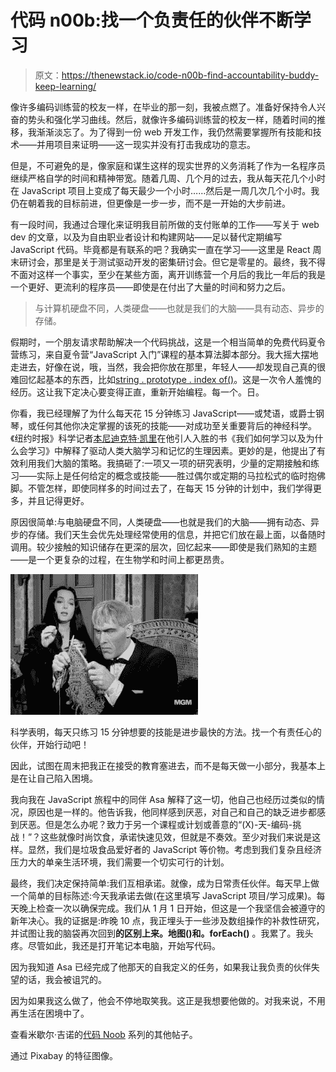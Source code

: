 # 代码 n00b:找一个负责任的伙伴不断学习

> 原文：<https://thenewstack.io/code-n00b-find-accountability-buddy-keep-learning/>

像许多编码训练营的校友一样，在毕业的那一刻，我被点燃了。准备好保持令人兴奋的势头和强化学习曲线。然后，就像许多编码训练营的校友一样，随着时间的推移，我渐渐淡忘了。为了得到一份 web 开发工作，我仍然需要掌握所有技能和技术——并用项目来证明——这一现实并没有打击我成功的意志。

但是，不可避免的是，像家庭和谋生这样的现实世界的义务消耗了作为一名程序员继续严格自学的时间和精神带宽。随着几周、几个月的过去，我从每天花几个小时在 JavaScript 项目上变成了每天最少一个小时……然后是一周几次几个小时。我仍在朝着我的目标前进，但更像是一步一步，而不是一开始的大步前进。

有一段时间，我通过合理化来证明我目前所做的支付账单的工作——写关于 web dev 的文章，以及为自由职业者设计和构建网站——足以替代定期编写 JavaScript 代码。毕竟都是有联系的吧？我确实一直在学习——这里是 React 周末研讨会，那里是关于测试驱动开发的密集研讨会。但它是零星的。最终，我不得不面对这样一个事实，至少在某些方面，离开训练营一个月后的我比一年后的我是一个更好、更流利的程序员——即使是在付出了大量的时间和努力之后。

> 与计算机硬盘不同，人类硬盘——也就是我们的大脑——具有动态、异步的存储。

假期时，一个朋友请求帮助解决一个代码挑战，这是一个相当简单的免费代码夏令营练习，来自夏令营“JavaScript 入门”课程的基本算法脚本部分。我大摇大摆地走进去，好像在说，哦，当然，我会把你放在那里，年轻人——却发现自己真的很难回忆起基本的东西，比如[string . prototype . index of()](https://developer.mozilla.org/en-US/docs/Web/JavaScript/Reference/Global_Objects/String/indexOf)。这是一次令人羞愧的经历。这让我下定决心要变得正直，重新开始编程。每一个。日。

你看，我已经理解了为什么每天花 15 分钟练习 JavaScript——或梵语，或爵士钢琴，或任何其他你决定掌握的该死的技能——对成功至关重要背后的神经科学。《纽约时报》科学记者[本尼迪克特·凯里](https://www.nytimes.com/by/benedict-carey)在他引人入胜的书《我们如何学习以及为什么会学习》中解释了驱动人类大脑学习和记忆的生理因素。更妙的是，他提出了有效利用我们大脑的策略。我搞砸了:一项又一项的研究表明，少量的定期接触和练习——实际上是任何给定的概念或技能——胜过偶尔或定期的马拉松式的临时抱佛脚。不管怎样，即使同样多的时间过去了，在每天 15 分钟的计划中，我们学得更多，并且记得更好。

原因很简单:与电脑硬盘不同，人类硬盘——也就是我们的大脑——拥有动态、异步的存储。我们天生会优先处理经常使用的信息，并把它们放在最上面，以备随时调用。较少接触的知识储存在更深的层次，回忆起来——即使是我们熟知的主题——是一个更复杂的过程，在生物学和时间上都更昂贵。

[![](img/e9a90f513dcdaef0812969915d644dc7.png)](https://www.amazon.com/Addams-Family-Complete-John-Astin/dp/B000V3JGIS/ref=sr_1_3?s=movies-tv&ie=UTF8&qid=1515696035&sr=1-3&keywords=Adams+Family)

科学表明，每天只练习 15 分钟想要的技能是进步最快的方法。找一个有责任心的伙伴，开始行动吧！

因此，试图在周末把我正在接受的教育塞进去，而不是每天做一小部分，我基本上是在让自己陷入困境。

我向我在 JavaScript 旅程中的同伴 Asa 解释了这一切，他自己也经历过类似的情况，原因也是一样的。他告诉我，他同样感到厌恶，对自己和自己的缺乏进步都感到厌恶。但是怎么办呢？致力于另一个课程或计划或善意的“(X)-天-编码-挑战！”？这些就像时尚饮食，承诺快速见效，但就是不奏效。至少对我们来说是这样。显然，我们是垃圾食品爱好者的 JavaScript 等价物。考虑到我们复杂且经济压力大的单亲生活环境，我们需要一个切实可行的计划。

最终，我们决定保持简单:我们互相承诺。就像，成为日常责任伙伴。每天早上做一个简单的目标陈述:今天我承诺去做(在这里填写 JavaScript 项目/学习成果)。每天晚上检查一次以确保完成。我们从 1 月 1 日开始，但这是一个我坚信会被遵守的新年决心。我的证据是:昨晚 10 点，我正埋头于一些涉及数组操作的补救性研究，并试图让我的脑袋再次回到**的区别上来。地图()**和**。forEach()** 。我累了。我头疼。尽管如此，我还是打开笔记本电脑，开始写代码。

因为我知道 Asa 已经完成了他那天的自我定义的任务，如果我让我负责的伙伴失望的话，我会被诅咒的。

因为如果我这么做了，他会不停地取笑我。这正是我想要他做的。对我来说，不用再生活在困境中了。

查看米歇尔·吉诺的[代码 Noob](/tag/code-n00b/) 系列的其他帖子。

通过 Pixabay 的特征图像。

<svg xmlns:xlink="http://www.w3.org/1999/xlink" viewBox="0 0 68 31" version="1.1"><title>Group</title> <desc>Created with Sketch.</desc></svg>